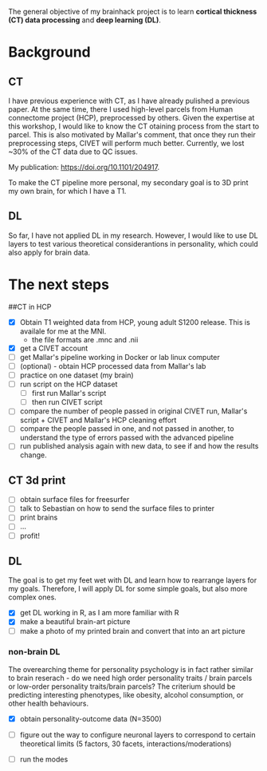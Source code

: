 The general objective of my brainhack project is to learn **cortical thickness (CT) data processing** and **deep learning (DL)**. 

# Background
## CT

I have previous experience with CT, as I have already pulished a previous paper. At the same time, there I used high-level parcels from Human connectome project (HCP), preprocessed by others. Given the expertise at this workshop, I would like to know the CT otaining  process from the start to parcel. This is also motivated by Mallar's comment, that once they run their preprocessing steps, CIVET will perform much better. Currently, we lost ~30% of the CT data due to QC issues.

My publication: https://doi.org/10.1101/204917.

To make the CT pipeline more personal, my secondary goal is to 3D print my own brain, for which I have a T1.

## DL

So far, I have not applied DL in my research. However, I would like to use DL layers to test various theoretical considerantions in personality, which could also apply for brain data.

# The next steps

##CT in HCP

 - [x] Obtain T1 weighted data from HCP, young adult S1200 release. This is availale for me at the MNI. 
 	*  the file formats are .mnc and .nii
 - [x] get a CIVET account
 - [ ] get Mallar's pipeline working in Docker or lab linux computer
 - [ ] (optional) - obtain HCP processed data from Mallar's lab
 - [ ] practice on one dataset (my brain)
 - [ ] run script on the HCP dataset
 	- [ ] first run Mallar's script
 	- [ ] then run CIVET script
 - [ ] compare the number of people passed in original CIVET run, Mallar's script + CIVET and Mallar's HCP cleaning effort
 - [ ] compare the people passed in one, and not passed in another, to understand the type of errors passed with the advanced pipeline
 - [ ] run published analysis again with new data, to see if and how the results change. 

## CT 3d print
 - [ ] obtain surface files for freesurfer
 - [ ] talk to Sebastian on how to send the surface files to printer
 - [ ] print brains
 - [ ] ...
 - [ ] profit!

## DL

The goal is to get my feet wet with DL and learn how to rearrange layers for my goals. Therefore, I will apply DL for some simple goals, but also more complex ones.
- [x] get DL working in R, as I am more familiar with R
- [x] make a beautiful brain-art picture
- [ ] make a photo of my printed brain and convert that into an art picture

### non-brain DL

The overearching theme for personality psychology is in fact rather similar to brain reserach  - do we need high order personality traits / brain parcels or low-order personality traits/brain parcels? The criterium should be predicting interesting phenotypes, like obesity, alcohol consumption, or other health behaviours.

 - [x] obtain personality-outcome data (N=3500)
 - [ ] figure out the way to configure neuronal layers to correspond to certain theoretical limits (5 factors, 30 facets, interactions/moderations)
 - [ ] run the modes

